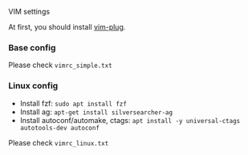 VIM settings

At first, you should install [vim-plug](https://github.com/junegunn/vim-plug).

### Base config
Please check `vimrc_simple.txt`

### Linux config
- Install fzf: `sudo apt install fzf`
- Install ag: `apt-get install silversearcher-ag`
- Install autoconf/automake, ctags: `apt install -y universal-ctags autotools-dev autoconf`

Please check `vimrc_linux.txt`
